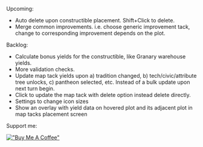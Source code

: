 Upcoming:
* Auto delete upon constructible placement. Shift+Click to delete.
* Merge common improvements. i.e. choose generic improvement tack, change to corresponding improvement depends on the plot.

Backlog:
* Calculate bonus yields for the constructible, like Granary warehouse yields.
* More validation checks.
* Update map tack yields upon a) tradition changed, b) tech/civic/attribute tree unlocks, c) pantheon selected, etc. Instead of a bulk update upon next turn begin.
* Click to update the map tack with delete option instead delete directly.
* Settings to change icon sizes
* Show an overlay with yield data on hovered plot and its adjacent plot in map tacks placement screen

Support me:

[!["Buy Me A Coffee"](https://i.imgur.com/arBYwRN.png)](https://www.buymeacoffee.com/wltk)
